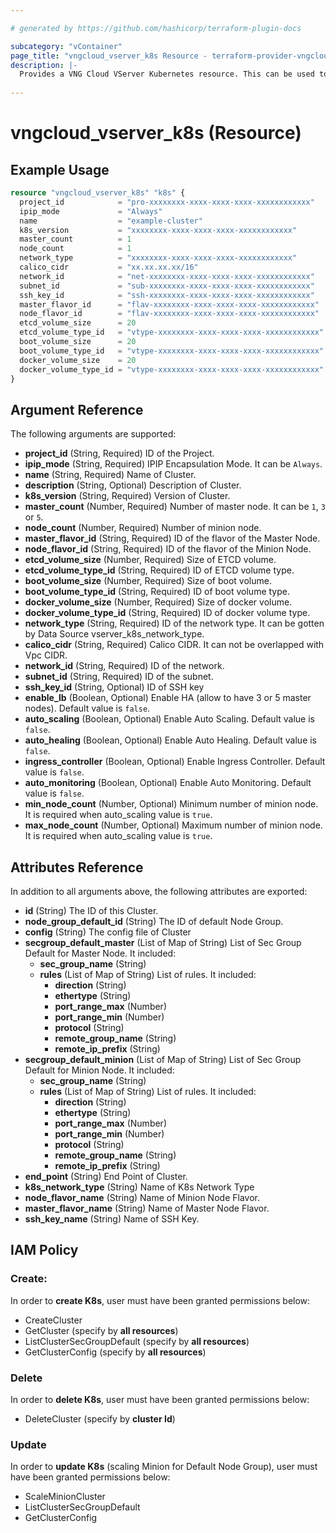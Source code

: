```yaml
---

# generated by https://github.com/hashicorp/terraform-plugin-docs

subcategory: "vContainer"
page_title: "vngcloud_vserver_k8s Resource - terraform-provider-vngcloud"
description: |-
  Provides a VNG Cloud VServer Kubernetes resource. This can be used to import, create, modify, and delete.
  
---
```


# vngcloud_vserver_k8s (Resource)

## Example Usage

```terraform
resource "vngcloud_vserver_k8s" "k8s" {
  project_id            = "pro-xxxxxxxx-xxxx-xxxx-xxxx-xxxxxxxxxxxx"
  ipip_mode             = "Always"
  name                  = "example-cluster"
  k8s_version           = "xxxxxxxx-xxxx-xxxx-xxxx-xxxxxxxxxxxx"
  master_count          = 1
  node_count            = 1
  network_type          = "xxxxxxxx-xxxx-xxxx-xxxx-xxxxxxxxxxxx"
  calico_cidr           = "xx.xx.xx.xx/16"
  network_id            = "net-xxxxxxxx-xxxx-xxxx-xxxx-xxxxxxxxxxxx"
  subnet_id             = "sub-xxxxxxxx-xxxx-xxxx-xxxx-xxxxxxxxxxxx"
  ssh_key_id            = "ssh-xxxxxxxx-xxxx-xxxx-xxxx-xxxxxxxxxxxx"
  master_flavor_id      = "flav-xxxxxxxx-xxxx-xxxx-xxxx-xxxxxxxxxxxx"
  node_flavor_id        = "flav-xxxxxxxx-xxxx-xxxx-xxxx-xxxxxxxxxxxx"
  etcd_volume_size      = 20
  etcd_volume_type_id   = "vtype-xxxxxxxx-xxxx-xxxx-xxxx-xxxxxxxxxxxx"
  boot_volume_size      = 20
  boot_volume_type_id   = "vtype-xxxxxxxx-xxxx-xxxx-xxxx-xxxxxxxxxxxx"
  docker_volume_size    = 20
  docker_volume_type_id = "vtype-xxxxxxxx-xxxx-xxxx-xxxx-xxxxxxxxxxxx"
}

```

## Argument Reference

The following arguments are supported:

- **project_id** (String, Required) ID of the Project.
- **ipip_mode** (String, Required) IPIP Encapsulation Mode. It can be `Always`.
- **name** (String, Required) Name of Cluster.
- **description** (String, Optional) Description of Cluster.
- **k8s_version** (String, Required) Version of Cluster.
- **master_count** (Number, Required) Number of master node. It can be `1`, `3` or `5`.
- **node_count** (Number, Required) Number of minion node.
- **master_flavor_id** (String, Required) ID of the flavor of the Master Node.
- **node_flavor_id** (String, Required) ID of the flavor of the Minion Node.
- **etcd_volume_size** (Number, Required) Size of ETCD volume.
- **etcd_volume_type_id** (String, Required) ID of ETCD volume type.
- **boot_volume_size** (Number, Required) Size of boot volume.
- **boot_volume_type_id** (String, Required) ID of boot volume type.
- **docker_volume_size** (Number, Required) Size of docker volume.
- **docker_volume_type_id** (String, Required) ID of docker volume type.
- **network_type** (String, Required) ID of the network type. It can be gotten by Data Source vserver_k8s_network_type.
- **calico_cidr** (String, Required) Calico CIDR. It can not be overlapped with Vpc CIDR.
- **network_id** (String, Required) ID of the network.
- **subnet_id** (String, Required) ID of the subnet.
- **ssh_key_id** (String, Optional) ID of SSH key
- **enable_lb** (Boolean, Optional) Enable HA (allow to have 3 or 5 master nodes). Default value is `false`.
- **auto_scaling** (Boolean, Optional) Enable Auto Scaling. Default value is `false`.
- **auto_healing** (Boolean, Optional) Enable Auto Healing. Default value is `false`.
- **ingress_controller** (Boolean, Optional) Enable Ingress Controller. Default value is `false`.
- **auto_monitoring** (Boolean, Optional) Enable Auto Monitoring. Default value is `false`.
- **min_node_count** (Number, Optional) Minimum number of minion node. It is required when auto_scaling value is `true`.
- **max_node_count** (Number, Optional) Maximum number of minion node. It is required when auto_scaling value is `true`.

## Attributes Reference

In addition to all arguments above, the following attributes are exported:

- **id** (String) The ID of this Cluster.
- **node_group_default_id** (String) The ID of default Node Group.
- **config** (String) The config file of Cluster
- **secgroup_default_master** (List of Map of String) List of Sec Group Default for Master Node. It included:
    - **sec_group_name** (String)
    - **rules** (List of Map of String) List of rules. It included:
        - **direction** (String)
        - **ethertype** (String)
        - **port_range_max** (Number)
        - **port_range_min** (Number)
        - **protocol** (String)
        - **remote_group_name** (String)
        - **remote_ip_prefix** (String)
- **secgroup_default_minion** (List of Map of String) List of Sec Group Default for Minion Node. It included:
    - **sec_group_name** (String)
    - **rules** (List of Map of String) List of rules. It included:
        - **direction** (String)
        - **ethertype** (String)
        - **port_range_max** (Number)
        - **port_range_min** (Number)
        - **protocol** (String)
        - **remote_group_name** (String)
        - **remote_ip_prefix** (String)
- **end_point** (String) End Point of Cluster.
- **k8s_network_type** (String) Name of K8s Network Type
- **node_flavor_name** (String) Name of Minion Node Flavor.
- **master_flavor_name** (String) Name of Master Node Flavor.
- **ssh_key_name** (String) Name of SSH Key.

## IAM Policy

### Create:

In order to **create K8s**, user must have been granted permissions below:

- CreateCluster
- GetCluster (specify by **all resources**)
- ListClusterSecGroupDefault (specify by **all resources**)
- GetClusterConfig (specify by **all resources**)

### Delete

In order to **delete K8s**, user must have been granted permissions below:

- DeleteCluster (specify by **cluster Id**)

### Update

In order to **update K8s** (scaling Minion for Default Node Group), user must have been granted permissions below:

- ScaleMinionCluster
- ListClusterSecGroupDefault
- GetClusterConfig